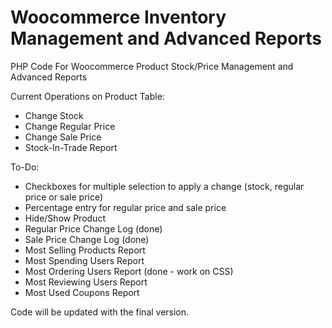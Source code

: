 # Woocommerce Inventory Management and Advanced Reports
PHP Code For Woocommerce Product Stock/Price Management and Advanced Reports

Current Operations on Product Table:
- Change Stock
- Change Regular Price
- Change Sale Price
- Stock-In-Trade Report

To-Do:

- Checkboxes for multiple selection to apply a change (stock, regular price or sale price)
- Percentage entry for regular price and sale price
- Hide/Show Product 
- Regular Price Change Log (done)
- Sale Price Change Log (done)
- Most Selling Products Report
- Most Spending Users Report
- Most Ordering Users Report (done - work on CSS)
- Most Reviewing Users Report
- Most Used Coupons Report

Code will be updated with the final version.
